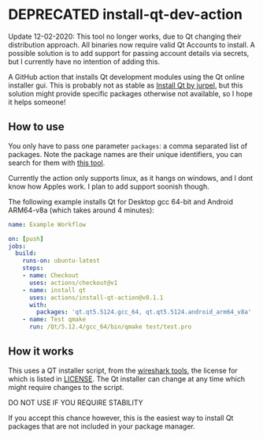 # DEPRECATED install-qt-dev-action
Update 12-02-2020:
This tool no longer works, due to Qt changing their distribution approach.
All binaries now require valid Qt Accounts to install.
A possible solution is to add support for passing account details via secrets,
but I currently have no intention of adding this.

 
A GitHub action that installs Qt development modules using the Qt online installer gui.
This is probably not as stable as [Install Qt by jurpel](https://github.com/marketplace/actions/install-qt),
but this solution might provide specific packages otherwise not available, so I hope it helps someone!

## How to use

You only have to pass one parameter `packages`: a comma separated list of packages.
Note the package names are their unique identifiers, you can search for them with [this tool](https://mercotui.com/apps/qt-installer-package-lister/dist/).

Currently the action only supports linux, as it hangs on windows, and I dont know how Apples work.
I plan to add support soonish though.

The following example installs Qt for Desktop gcc 64-bit and Android ARM64-v8a (which takes around 4 minutes):

```yml
name: Example Workflow

on: [push]
jobs:
  build:
    runs-on: ubuntu-latest
    steps:
    - name: Checkout
      uses: actions/checkout@v1
    - name: install qt
      uses: actions/install-qt-action@v0.1.1
      with:
        packages: 'qt.qt5.5124.gcc_64, qt.qt5.5124.android_arm64_v8a'
    - name: Test qmake
      run: /Qt/5.12.4/gcc_64/bin/qmake test/test.pro
```

## How it works

This uses a QT installer script, from the [wireshark tools](https://github.com/wireshark/wireshark/blob/master/tools/qt-installer-windows.qs),
the license for which is listed in [LICENSE](LICENSE).
The Qt installer can change at any time which might require changes to the script.

DO NOT USE IF YOU REQUIRE STABILITY

If you accept this chance however, this is the easiest way to install Qt packages that are not included in your package manager.
